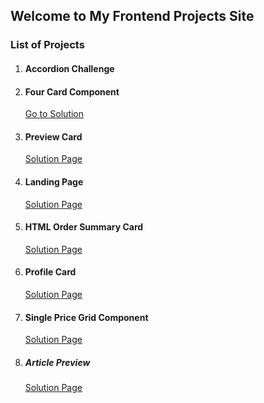 ## Welcome to My Frontend Projects Site

### List of Projects

1.  #### Accordion Challenge
    
    

2.  #### Four Card Component

    [Go to Solution](https://techanthere.github.io/four-card-component)
    
3.  #### Preview Card

    [Solution Page](https://techanthere.github.io/preview-card)

4.  #### Landing Page 
  
    [Solution Page](https://techanthere.github.io/landing-page)

5.  #### HTML Order Summary Card

    [Solution Page](https://techanthere.github.io/html-order-summary-card)

6.  #### Profile Card

    [Solution Page](https://techanthere.github.io/profile-card)

7.  #### Single Price Grid Component

    [Solution Page](https://techanthere.github.io/single-price-grid-component)

8.  ##### Article Preview

    [Solution Page](https://techanthere.github.io/article-preview)
